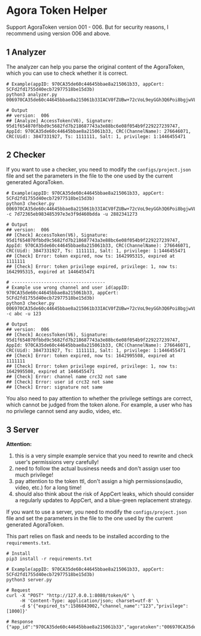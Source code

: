 # Agora Token Helper

Support AgoraToken version 001 - 006. But for security reasons, I recommend using version 006 and above.

## 1 Analyzer

The analyzer can help you parse the original content of the AgoraToken, which you can use to check whether it is correct.

``` shell
# Example(appID: 970CA35de60c44645bbae8a215061b33, appCert: 5CFd2fd1755d40ecb72977518be15d3b)
python3 analyzer.py 006970CA35de60c44645bbae8a215061b33IACV0fZUBw+72cVoL9eyGGh3Q6Poi8bgjwVLnyKSJyOXR7dIfRBXoFHlEAABAAAAR/QQAAEAAQCvKDdW

# Output
## version:  006
## [Analyze] AccessToken(V6), Signature: 95d1f654070fbbd9c5682fd7b218687743a3e88bc6e08f054b9f229227239747, AppId: 970CA35de60c44645bbae8a215061b33, CRC(ChannelName): 276646071, CRC(Uid): 3847331927, Ts: 1111111, Salt: 1, privilege: 1:1446455471
```

## 2 Checker

If you want to use a checker, you need to modify the `configs/project.json` file and set the parameters in the file to the one used by the current generated AgoraToken.

``` shell
# Example(appID: 970CA35de60c44645bbae8a215061b33, appCert: 5CFd2fd1755d40ecb72977518be15d3b)
python3 checker.py 006970CA35de60c44645bbae8a215061b33IACV0fZUBw+72cVoL9eyGGh3Q6Poi8bgjwVLnyKSJyOXR7dIfRBXoFHlEAABAAAAR/QQAAEAAQCvKDdW -c 7d72365eb983485397e3e3f9d460bdda -u 2882341273

# Output
## version:  006
## [Check] AccessToken(V6), Signature: 95d1f654070fbbd9c5682fd7b218687743a3e88bc6e08f054b9f229227239747, AppId: 970CA35de60c44645bbae8a215061b33, CRC(ChannelName): 276646071, CRC(Uid): 3847331927, Ts: 1111111, Salt: 1, privilege: 1:1446455471
## [Check] Error: token expired, now ts: 1642995315, expired at 1111111
## [Check] Error: token privilege expired, privilege: 1, now ts: 1642995315, expired at 1446455471

# -----------------------------------
# Example use wrong channel and user id(appID: 970CA35de60c44645bbae8a215061b33, appCert: 5CFd2fd1755d40ecb72977518be15d3b)
python3 checker.py 006970CA35de60c44645bbae8a215061b33IACV0fZUBw+72cVoL9eyGGh3Q6Poi8bgjwVLnyKSJyOXR7dIfRBXoFHlEAABAAAAR/QQAAEAAQCvKDdW -c abc -u 123

# Output
## version:  006
## [Check] AccessToken(V6), Signature: 95d1f654070fbbd9c5682fd7b218687743a3e88bc6e08f054b9f229227239747, AppId: 970CA35de60c44645bbae8a215061b33, CRC(ChannelName): 276646071, CRC(Uid): 3847331927, Ts: 1111111, Salt: 1, privilege: 1:1446455471
## [Check] Error: token expired, now ts: 1642995508, expired at 1111111
## [Check] Error: token privilege expired, privilege: 1, now ts: 1642995508, expired at 1446455471
## [Check] Error: channel name crc32 not same
## [Check] Error: user id crc32 not same
## [Check] Error: signature not same
```

You also need to pay attention to whether the privilege settings are correct, which cannot be judged from the token alone.
For example, a user who has no privilege cannot send any audio, video, etc.

## 3 Server

**Attention:**
1. this is a very simple example service that you need to rewrite and check user's permissions very carefully!
2. need to follow the actual business needs and don't assign user too much privilege!
3. pay attention to the token ttl, don't assign a high permissions(audio, video, etc.) for a long time!
4. should also think about the risk of AppCert leaks, which should consider a regularly updates to AppCert, and a blue-green replacement strategy.

If you want to use a server, you need to modify the `configs/project.json` file and set the parameters in the file to the one used by the current generated AgoraToken.

This part relies on flask and needs to be installed according to the `requirements.txt`.

``` shell
# Install
pip3 install -r requirements.txt

# Example(appID: 970CA35de60c44645bbae8a215061b33, appCert: 5CFd2fd1755d40ecb72977518be15d3b)
python3 server.py

# Request
curl -X "POST" "http://127.0.0.1:8080/token/6" \
     -H 'Content-Type: application/json; charset=utf-8' \
     -d $'{"expired_ts":1586843002,"channel_name":"123","privilege":[1000]}'
     
# Response
{"app_id":"970CA35de60c44645bbae8a215061b33","agoratoken":"006970CA35de60c44645bbae8a215061b33IAB+3uS6z5qjTFNJdj8L/kpoJ361NRzQ5Lr3Ld8cLZ0dJdJjSIgAAAAAKAAQIGcAmrLwYQUAAQB6TZVeAgB6TZVeAwB6TZVeBAB6TZVe6AN6TZVe","channel_name":"123","uid":""}
```
